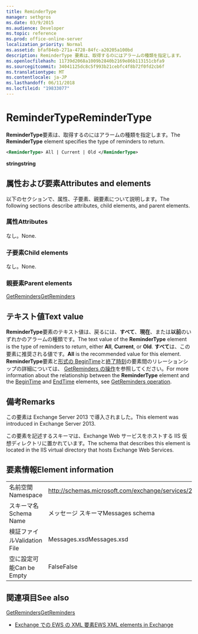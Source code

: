 ```yaml
---
title: ReminderType
manager: sethgros
ms.date: 03/9/2015
ms.audience: Developer
ms.topic: reference
ms.prod: office-online-server
localization_priority: Normal
ms.assetid: bfaf84eb-271a-4728-84fc-a20205a100bd
description: ReminderType 要素は、取得するのにはアラームの種類を指定します。
ms.openlocfilehash: 11739d2068a1009b2840b2169e86b113151cbfa9
ms.sourcegitcommit: 34041125dc8c5f993b21cebfc4f8b72f0fd2cb6f
ms.translationtype: MT
ms.contentlocale: ja-JP
ms.lasthandoff: 06/11/2018
ms.locfileid: "19833077"
---
```

# <a name="remindertype"></a><span data-ttu-id="44856-103">ReminderType</span><span class="sxs-lookup"><span data-stu-id="44856-103">ReminderType</span></span>

<span data-ttu-id="44856-104">**ReminderType**要素は、取得するのにはアラームの種類を指定します。</span><span class="sxs-lookup"><span data-stu-id="44856-104">The **ReminderType** element specifies the type of reminders to return.</span></span> 
  
```XML
<ReminderType> All | Current | Old </ReminderType>
```

 <span data-ttu-id="44856-105">**string**</span><span class="sxs-lookup"><span data-stu-id="44856-105">**string**</span></span>
## <a name="attributes-and-elements"></a><span data-ttu-id="44856-106">属性および要素</span><span class="sxs-lookup"><span data-stu-id="44856-106">Attributes and elements</span></span>

<span data-ttu-id="44856-107">以下のセクションで、属性、子要素、親要素について説明します。</span><span class="sxs-lookup"><span data-stu-id="44856-107">The following sections describe attributes, child elements, and parent elements.</span></span>
  
### <a name="attributes"></a><span data-ttu-id="44856-108">属性</span><span class="sxs-lookup"><span data-stu-id="44856-108">Attributes</span></span>

<span data-ttu-id="44856-109">なし。</span><span class="sxs-lookup"><span data-stu-id="44856-109">None.</span></span>
  
### <a name="child-elements"></a><span data-ttu-id="44856-110">子要素</span><span class="sxs-lookup"><span data-stu-id="44856-110">Child elements</span></span>

<span data-ttu-id="44856-111">なし。</span><span class="sxs-lookup"><span data-stu-id="44856-111">None.</span></span>
  
### <a name="parent-elements"></a><span data-ttu-id="44856-112">親要素</span><span class="sxs-lookup"><span data-stu-id="44856-112">Parent elements</span></span>

[<span data-ttu-id="44856-113">GetReminders</span><span class="sxs-lookup"><span data-stu-id="44856-113">GetReminders</span></span>](getreminders.md)
  
## <a name="text-value"></a><span data-ttu-id="44856-114">テキスト値</span><span class="sxs-lookup"><span data-stu-id="44856-114">Text value</span></span>

<span data-ttu-id="44856-115">**ReminderType**要素のテキスト値は、戻るには、**すべて**、**現在**、または**以前**のいずれかのアラームの種類です。</span><span class="sxs-lookup"><span data-stu-id="44856-115">The text value of the **ReminderType** element is the type of reminders to return, either **All**, **Current**, or **Old**.</span></span> <span data-ttu-id="44856-116">**すべて**は、この要素に推奨される値です。</span><span class="sxs-lookup"><span data-stu-id="44856-116">**All** is the recommended value for this element.</span></span> <span data-ttu-id="44856-117">**ReminderType**要素と[形式の BeginTime](begintime.md)と[終了時刻](endtime-remindermessagedatatype.md)の要素間のリレーションシップの詳細については、 [GetReminders の操作](getreminders-operation.md)を参照してください。</span><span class="sxs-lookup"><span data-stu-id="44856-117">For more information about the relationship between the **ReminderType** element and the [BeginTime](begintime.md) and [EndTime](endtime-remindermessagedatatype.md) elements, see [GetReminders operation](getreminders-operation.md).</span></span>
  
## <a name="remarks"></a><span data-ttu-id="44856-118">備考</span><span class="sxs-lookup"><span data-stu-id="44856-118">Remarks</span></span>

<span data-ttu-id="44856-119">この要素は Exchange Server 2013 で導入されました。</span><span class="sxs-lookup"><span data-stu-id="44856-119">This element was introduced in Exchange Server 2013.</span></span>
  
<span data-ttu-id="44856-120">この要素を記述するスキーマは、Exchange Web サービスをホストする IIS 仮想ディレクトリに置かれています。</span><span class="sxs-lookup"><span data-stu-id="44856-120">The schema that describes this element is located in the IIS virtual directory that hosts Exchange Web Services.</span></span>
  
## <a name="element-information"></a><span data-ttu-id="44856-121">要素情報</span><span class="sxs-lookup"><span data-stu-id="44856-121">Element information</span></span>

|||
|:-----|:-----|
|<span data-ttu-id="44856-122">名前空間</span><span class="sxs-lookup"><span data-stu-id="44856-122">Namespace</span></span>  <br/> |http://schemas.microsoft.com/exchange/services/2006/messages  <br/> |
|<span data-ttu-id="44856-123">スキーマ名</span><span class="sxs-lookup"><span data-stu-id="44856-123">Schema Name</span></span>  <br/> |<span data-ttu-id="44856-124">メッセージ スキーマ</span><span class="sxs-lookup"><span data-stu-id="44856-124">Messages schema</span></span>  <br/> |
|<span data-ttu-id="44856-125">検証ファイル</span><span class="sxs-lookup"><span data-stu-id="44856-125">Validation File</span></span>  <br/> |<span data-ttu-id="44856-126">Messages.xsd</span><span class="sxs-lookup"><span data-stu-id="44856-126">Messages.xsd</span></span>  <br/> |
|<span data-ttu-id="44856-127">空に設定可能</span><span class="sxs-lookup"><span data-stu-id="44856-127">Can be Empty</span></span>  <br/> |<span data-ttu-id="44856-128">False</span><span class="sxs-lookup"><span data-stu-id="44856-128">False</span></span>  <br/> |
   
## <a name="see-also"></a><span data-ttu-id="44856-129">関連項目</span><span class="sxs-lookup"><span data-stu-id="44856-129">See also</span></span>



[<span data-ttu-id="44856-130">GetReminders</span><span class="sxs-lookup"><span data-stu-id="44856-130">GetReminders</span></span>](getreminders.md)


- [<span data-ttu-id="44856-131">Exchange での EWS の XML 要素</span><span class="sxs-lookup"><span data-stu-id="44856-131">EWS XML elements in Exchange</span></span>](ews-xml-elements-in-exchange.md)

